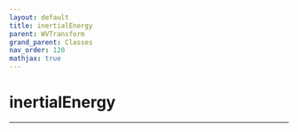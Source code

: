```yaml
---
layout: default
title: inertialEnergy
parent: WVTransform
grand_parent: Classes
nav_order: 120
mathjax: true
---
```


#  inertialEnergy




---

